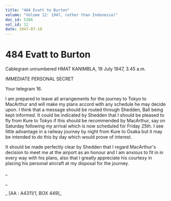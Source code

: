 ```yaml
---
title: "484 Evatt to Burton"
volume: "Volume 12: 1947, (other than Indonesia)"
doc_id: 5166
vol_id: 12
date: 1947-07-19
---
```


# 484 Evatt to Burton

Cablegram unnumbered HMAT KANIMBLA, 19 July 1947, 3.45 a.m.

IMMEDIATE PERSONAL SECRET

Your telegram 16.

I am prepared to leave all arrangements for the journey to Tokyo to MacArthur and will make my plans accord with any schedule he may decide upon. I think that a message should be routed through Shedden, Ball being kept informed. It could be indicated by Shedden that I should be pleased to fly from Kure to Tokyo if this should be recommended by MacArthur, say on Saturday following my arrival which is now scheduled for Friday 25th. I see little advantage in a railway journey by night from Kure to Osaka but it may be intended to do this by day which would prove of interest.

It should be made perfectly clear by Shedden that I regard MacArthur's decision to meet me at the airport as an honour and I am anxious to fit in in every way with his plans, also that I greatly appreciate his courtesy in placing his personal aircraft at my disposal for the journey.

_

_

_ [AA : A4311/1, BOX 449]_
